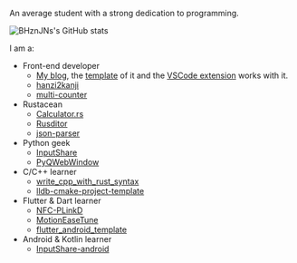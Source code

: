 An average student with a strong dedication to programming.

![BHznJNs's GitHub stats](https://github-readme-stats.vercel.app/api?username=BHznJNs)

I am a:
- Front-end developer
  - [My blog](https://bhznjns.github.io/), the [template](https://github.com/BHznJNs/BaSB) of it and the [VSCode extension](https://github.com/BHznJNs/BaSB-ext) works with it.
  - [hanzi2kanji](https://github.com/BHznJNs/hanzi2kanji)
  - [multi-counter](https://github.com/BHznJNs/multi-counter)
- Rustacean
  - [Calculator.rs](https://github.com/BHznJNs/Calculator.rs)
  - [Rusditor](https://github.com/BHznJNs/Rusditor)
  - [json-parser](https://github.com/BHznJNs/json-parser)
- Python geek
  - [InputShare](https://github.com/BHznJNs/InputShare)
  - [PyQWebWindow](https://github.com/BHznJNs/PyQWebWindow)
- C/C++ learner
  - [write_cpp_with_rust_syntax](https://github.com/BHznJNs/write_cpp_with_rust_syntax)
  - [lldb-cmake-project-template](https://github.com/BHznJNs/lldb-cmake-project-template)
- Flutter & Dart learner
  - [NFC-PLinkD](https://github.com/BHznJNs/NFC-PLinkD)
  - [MotionEaseTune](https://github.com/BHznJNs/MotionEaseTune)
  - [flutter_android_template](https://github.com/BHznJNs/flutter_android_template)
- Android & Kotlin learner
  - [InputShare-android](https://github.com/BHznJNs/InputShare-android/)
